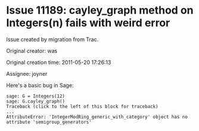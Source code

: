 # Issue 11189: cayley_graph method on Integers(n) fails with weird error

Issue created by migration from Trac.

Original creator: was

Original creation time: 2011-05-20 17:26:13

Assignee: joyner

Here's a basic bug in Sage:

```
sage: G = Integers(12)
sage: G.cayley_graph()
Traceback (click to the left of this block for traceback)
...
AttributeError: 'IntegerModRing_generic_with_category' object has no
attribute 'semigroup_generators'
```

